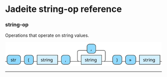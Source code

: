 <!---
  This markdown file was generated. Do not edit.
  -->

# Jadeite string-op reference

### <a name="string-op"></a>string-op

Operations that operate on string values.

!["string-op"](./halite-bnf-diagrams/string-op-j.svg)

---
